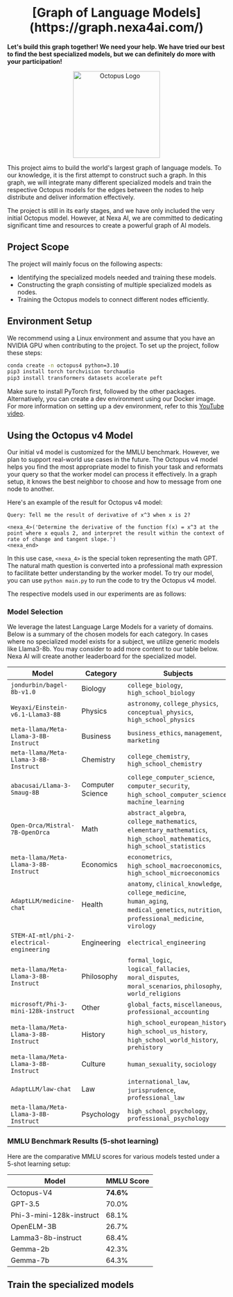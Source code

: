 <!---
Copyright 2024 The Nexa AI Team. All rights reserved.

Licensed under the Octopus V4 License;
you may not use this file except in compliance with the License.
You may obtain a copy of the License at

    https://www.nexa4ai.com/use-policy

Unless required by applicable law or agreed to in writing, software
distributed under the License is distributed on an "AS IS" BASIS,
WITHOUT WARRANTIES OR CONDITIONS OF ANY KIND, either express or implied.
See the License for the specific language governing permissions and
limitations under the License.
-->

<h1 align="center">[Graph of Language Models](https://graph.nexa4ai.com/)</h1>

**Let's build this graph together! We need your help. We have tried our best to find the best specialized models, but we can definitely do more with your participation!**

<p align="center">
 <img src="https://storage.googleapis.com/octopus_graph/Octopus4.png" alt="Octopus Logo" width="200">
</p>

This project aims to build the world's largest graph of language models. To our knowledge, it is the first attempt to construct such a graph. In this graph, we will integrate many different specialized models and train the respective Octopus models for the edges between the nodes to help distribute and deliver information effectively.

The project is still in its early stages, and we have only included the very initial Octopus model. However, at Nexa AI, we are committed to dedicating significant time and resources to create a powerful graph of AI models.

## Project Scope

The project will mainly focus on the following aspects:

- Identifying the specialized models needed and training these models.
- Constructing the graph consisting of multiple specialized models as nodes.
- Training the Octopus models to connect different nodes efficiently.

## Environment Setup

We recommend using a Linux environment and assume that you have an NVIDIA GPU when contributing to the project. To set up the project, follow these steps:

```bash
conda create -n octopus4 python=3.10
pip3 install torch torchvision torchaudio
pip3 install transformers datasets accelerate peft
```

Make sure to install PyTorch first, followed by the other packages. Alternatively, you can create a dev environment using our Docker image. For more information on setting up a dev environment, refer to this [YouTube video](https://www.youtube.com/watch?v=0H2miBK_gAk).


## Using the Octopus v4 Model
Our initial v4 model is customized for the MMLU benchmark. However, we plan to support real-world use cases in the future. The Octopus v4 model helps you find the most appropriate model to finish your task and reformats your query so that the worker model can process it effectively. In a graph setup, it knows the best neighbor to choose and how to message from one node to another.

Here's an example of the result for Octopus v4 model:
```text
Query: Tell me the result of derivative of x^3 when x is 2?

<nexa_4>('Determine the derivative of the function f(x) = x^3 at the point where x equals 2, and interpret the result within the context of rate of change and tangent slope.')
<nexa_end>
```

In this use case, `<nexa_4>` is the special token representing the math GPT. The natural math question is converted into a professional math expression to facilitate better understanding by the worker model. To try our model, you can use `python main.py` to run the code to try the Octopus v4 model. 

The respective models used in our experiments are as follows:

###  Model Selection
We leverage the latest Language Large Models for a variety of domains. Below is a summary of the chosen models for each category. In cases where no specialized model exists for a subject, we utilize generic models like Llama3-8b. You may consider to add more content to our table below. Nexa AI will create another leaderboard for the specialized model. 


| **Model**                               | **Category**       | **Subjects**                                                                                                                                                      |
|-----------------------------------------|--------------------|-------------------------------------------------------------------------------------------------------------------------------------------------------------------|
| `jondurbin/bagel-8b-v1.0`               | Biology            | `college_biology`, `high_school_biology`                                                                                                                          |
| `Weyaxi/Einstein-v6.1-Llama3-8B`        | Physics            | `astronomy`, `college_physics`, `conceptual_physics`, `high_school_physics`                                                                                       |
| `meta-llama/Meta-Llama-3-8B-Instruct`   | Business           | `business_ethics`, `management`, `marketing`                                                                                                                      |
| `meta-llama/Meta-Llama-3-8B-Instruct`   | Chemistry          | `college_chemistry`, `high_school_chemistry`                                                                                                                      |
| `abacusai/Llama-3-Smaug-8B`             | Computer Science   | `college_computer_science`, `computer_security`, `high_school_computer_science`, `machine_learning`                                                               |
| `Open-Orca/Mistral-7B-OpenOrca`         | Math               | `abstract_algebra`, `college_mathematics`, `elementary_mathematics`, `high_school_mathematics`, `high_school_statistics`                                          |
| `meta-llama/Meta-Llama-3-8B-Instruct`   | Economics          | `econometrics`, `high_school_macroeconomics`, `high_school_microeconomics`                                                                                       |
| `AdaptLLM/medicine-chat`                | Health             | `anatomy`, `clinical_knowledge`, `college_medicine`, `human_aging`, `medical_genetics`, `nutrition`, `professional_medicine`, `virology`                          |
| `STEM-AI-mtl/phi-2-electrical-engineering` | Engineering     | `electrical_engineering`                                                                                                                                         |
| `meta-llama/Meta-Llama-3-8B-Instruct`   | Philosophy         | `formal_logic`, `logical_fallacies`, `moral_disputes`, `moral_scenarios`, `philosophy`, `world_religions`                                                        |
| `microsoft/Phi-3-mini-128k-instruct`    | Other              | `global_facts`, `miscellaneous`, `professional_accounting`                                                                                                       |
| `meta-llama/Meta-Llama-3-8B-Instruct`   | History            | `high_school_european_history`, `high_school_us_history`, `high_school_world_history`, `prehistory`                                                              |
| `meta-llama/Meta-Llama-3-8B-Instruct`   | Culture            | `human_sexuality`, `sociology`                                                                                                                                   |
| `AdaptLLM/law-chat`                     | Law                | `international_law`, `jurisprudence`, `professional_law`                                                                                                         |
| `meta-llama/Meta-Llama-3-8B-Instruct`   | Psychology         | `high_school_psychology`, `professional_psychology`                                                                                                              |

### MMLU Benchmark Results (5-shot learning)
Here are the comparative MMLU scores for various models tested under a 5-shot learning setup:

| **Model**                         | **MMLU Score** |
|-----------------------------------|----------------|
| Octopus-V4                        | **74.6%**      |
| GPT-3.5                           | 70.0%          |
| Phi-3-mini-128k-instruct          | 68.1%          |
| OpenELM-3B                        | 26.7%          |
| Lamma3-8b-instruct                | 68.4%          |
| Gemma-2b                          | 42.3%          |
| Gemma-7b                          | 64.3%          |



## Train the specialized models